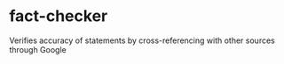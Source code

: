 # fact-checker
Verifies accuracy of statements by cross-referencing with other sources through Google
